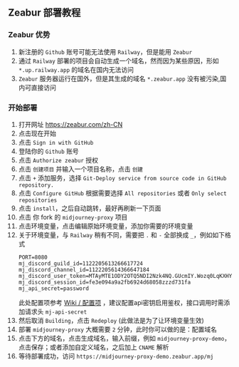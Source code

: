 ## Zeabur 部署教程

### Zeabur 优势
1. 新注册的 `Github` 账号可能无法使用 `Railway`，但是能用 `Zeabur`
2. 通过 `Railway` 部署的项目会自动生成一个域名，然而因为某些原因，形如 `*.up.railway.app` 的域名在国内无法访问
3. `Zeabur` 服务器运行在国外，但是其生成的域名 `*.zeabur.app` 没有被污染,国内可直接访问

### 开始部署

1. 打开网址 https://zeabur.com/zh-CN 
2. 点击现在开始
3. 点击 `Sign in with GitHub`
4. 登陆你的 `Github` 账号
5. 点击 `Authorize zeabur` 授权
6. 点击 `创建项目` 并输入一个项目名称，点击 `创建`
7. 点击 `+` 添加服务，选择 `Git-Deploy service from source code in GitHub repository.`
8. 点击 `Configure GitHub` 根据需要选择 `All repositories` 或者 `Only select repositories`
9. 点击 `install`，之后自动跳转，最好再刷新一下页面
10. 点击 你 fork 的 `midjourney-proxy` 项目
11. 点击环境变量，点击编辑原始环境变量，添加你需要的环境变量
12. 关于环境变量，与 `Railway` 稍有不同，需要把 `.` 和 `-` 全部换成 `_`，例如如下格式
    ```properties
    PORT=8080
    mj_discord_guild_id=1122205613266617724
    mj_discord_channel_id=1122205614366647184
    mj_discord_user_token=MTAyMTE1ODY2OTQ5NDI2Nzk4NQ.GUcmIY.Wozq0LqKXHYGgx3SuMxBUJNflpNsxzzz0jFML4
    mj_discord_session_id=fe3e094a9a2fb6924d68058zzzd731fa
    mj_api_secret=password
    ```
    此处配置项参考 [Wiki / 配置项](https://github.com/novicezk/midjourney-proxy/wiki/%E9%85%8D%E7%BD%AE%E9%A1%B9) ，建议配置api密钥启用鉴权，接口调用时需添加请求头 `mj-api-secret`
13. 然后取消 `Building`，点击 `Redeploy` (此做法是为了让环境变量生效)
14. 部署 `midjourney-proxy` 大概需要 `2` 分钟，此时你可以做的是：配置域名
15. 点击下方的域名，点击生成域名，输入前缀，例如 `midjourney-proxy-demo`，点击保存；或者添加自定义域名，之后加上 `CNAME` 解析
16. 等待部署成功，访问 `https://midjourney-proxy-demo.zeabur.app/mj`
